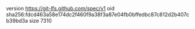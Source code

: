 version https://git-lfs.github.com/spec/v1
oid sha256:fdcd463a58e174dc2f460f9a38f3a87e04fb0bffedbc87c812d2b407cb39bd3a
size 7310
